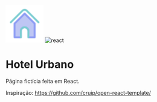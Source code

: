 <p>
  <img src="src/assets/images/logo.svg" alt="logo" width="100"/>
  <img src="https://upload.wikimedia.org/wikipedia/commons/thumb/a/a7/React-icon.svg/1280px-React-icon.svg.png" alt="react" width="150"/>
</p>

# Hotel Urbano
Página fictícia feita em React.

Inspiração: https://github.com/cruip/open-react-template/

